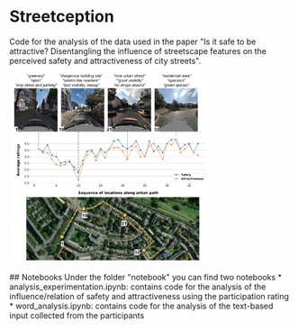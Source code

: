 # Streetception

Code for the analysis of the data used in the paper "Is it safe to be attractive? Disentangling the influence of streetscape features on the perceived safety and attractiveness of city streets".
<p float="left">
    <img src="https://github.com/MiliasV/streetception/blob/main/img_gh/path_compl.png" width="70%">
</p>
## Notebooks
Under the folder "notebook" you can find two notebooks
* analysis_experimentation.ipynb: contains code for the analysis of the influence/relation of safety and attractiveness using the participation rating
* word_analysis.ipynb: contains code for the analysis of the text-based input collected from the participants
